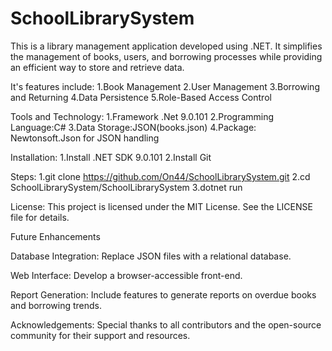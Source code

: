 ﻿# SchoolLibrarySystem
This is a library management application developed using .NET. 
It simplifies the management of books, users, and borrowing processes while providing an efficient way to store and retrieve data.

It's features include:
  1.Book Management
  2.User Management
  3.Borrowing and Returning
  4.Data Persistence
  5.Role-Based Access Control

Tools and Technology:
  1.Framework .Net 9.0.101
  2.Programming Language:C#
  3.Data Storage:JSON(books.json)
  4.Package: Newtonsoft.Json for JSON handling

  Installation:
   1.Install .NET SDK 9.0.101
   2.Install Git

Steps:
1.git clone https://github.com/On44/SchoolLibrarySystem.git
2.cd SchoolLibrarySystem/SchoolLibrarySystem
3.dotnet run

License:
This project is licensed under the MIT License. See the LICENSE file for details.

Future Enhancements

Database Integration: Replace JSON files with a relational database.

Web Interface: Develop a browser-accessible front-end.

Report Generation: Include features to generate reports on overdue books and borrowing trends.

Acknowledgements:
Special thanks to all contributors and the open-source community for their support and resources.
